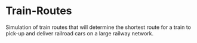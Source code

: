 # Train-Routes

Simulation of train routes that will determine the shortest route for a train to pick-up and deliver railroad cars on a large railway network. 
